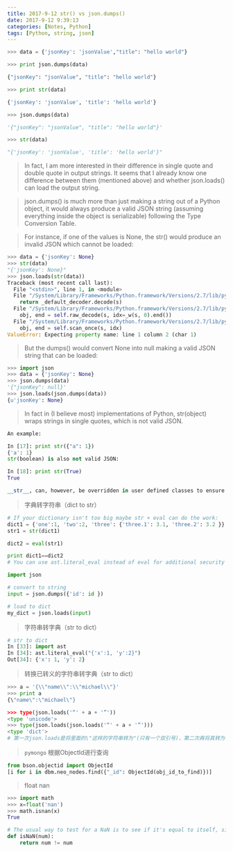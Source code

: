 ```yaml
---
title: 2017-9-12 str() vs json.dumps()
date: 2017-9-12 9:39:13
categories: [Notes, Python]
tags: [Python, string, json]
---
```


<!--more-->

```python
>>> data = {'jsonKey': 'jsonValue',"title": "hello world"}

>>> print json.dumps(data)

{"jsonKey": "jsonValue", "title": "hello world"}

>>> print str(data)

{'jsonKey': 'jsonValue', 'title': 'hello world'}

>>> json.dumps(data)

'{"jsonKey": "jsonValue", "title": "hello world"}'

>>> str(data)

"{'jsonKey': 'jsonValue', 'title': 'hello world'}"
```

> In fact, I am more interested in their difference in single quote and double quote in output strings. It seems that I already know one difference between them (mentioned above) and whether json.loads() can load the output string. 

> json.dumps() is much more than just making a string out of a Python object, it would always produce a valid JSON string (assuming everything inside the object is serializable) following the Type Conversion Table.

> For instance, if one of the values is None, the str() would produce an invalid JSON which cannot be loaded:

```python 
>>> data = {'jsonKey': None}
>>> str(data)
"{'jsonKey': None}"
>>> json.loads(str(data))
Traceback (most recent call last):
  File "<stdin>", line 1, in <module>
  File "/System/Library/Frameworks/Python.framework/Versions/2.7/lib/python2.7/json/__init__.py", line 338, in loads
    return _default_decoder.decode(s)
  File "/System/Library/Frameworks/Python.framework/Versions/2.7/lib/python2.7/json/decoder.py", line 366, in decode
    obj, end = self.raw_decode(s, idx=_w(s, 0).end())
  File "/System/Library/Frameworks/Python.framework/Versions/2.7/lib/python2.7/json/decoder.py", line 382, in raw_decode
    obj, end = self.scan_once(s, idx)
ValueError: Expecting property name: line 1 column 2 (char 1)
```
> But the dumps() would convert None into null making a valid JSON string that can be loaded:

```python
>>> import json
>>> data = {'jsonKey': None}
>>> json.dumps(data)
'{"jsonKey": null}'
>>> json.loads(json.dumps(data))
{u'jsonKey': None}
```

> In fact in (I believe most) implementations of Python, str(object) wraps strings in single quotes, which is not valid JSON.

```python 
An example:

In [17]: print str({"a": 1})
{'a': 1}
str(boolean) is also not valid JSON:

In [18]: print str(True)
True

__str__, can, however, be overridden in user defined classes to ensure that objects return JSON representations of themselves.
```

> 字典转字符串（dict to str）
```python
# If your dictionary isn't too big maybe str + eval can do the work:
dict1 = {'one':1, 'two':2, 'three': {'three.1': 3.1, 'three.2': 3.2 }}
str1 = str(dict1)

dict2 = eval(str1)

print dict1==dict2
# You can use ast.literal_eval instead of eval for additional security if the source is untrusted.

import json

# convert to string
input = json.dumps({'id': id })

# load to dict
my_dict = json.loads(input) 
```

> 字符串转字典（str to dict）
```python
# str to dict
In [33]: import ast
In [34]: ast.literal_eval("{'x':1, 'y':2}")
Out[34]: {'x': 1, 'y': 2}
```
> 转换已转义的字符串转字典（str to dict）

```python
>>> a = '{\\"name\\":\\"michael\\"}'
>>> print a
{\"name\":\"michael\"}

>>> type(json.loads('“' + a + '”'))
<type 'unicode'>
>>> type(json.loads(json.loads('“' + a + '”')))
<type 'dict'>
# 第一次json.loads是将里面的\"这样的字符串转为"(只有一个双引号)，第二次再将其转为一个字典，记得不要漏掉前面先加双引号。
```

> `pymongo` 根据ObjectId进行查询
```python 
from bson.objectid import ObjectId
[i for i in dbm.neo_nodes.find({"_id": ObjectId(obj_id_to_find)})]

```

> float nan

```python
>>> import math
>>> x=float('nan')
>>> math.isnan(x)
True

# The usual way to test for a NaN is to see if it's equal to itself, since nan isn't equal anything.
def isNaN(num):
    return num != num
```
